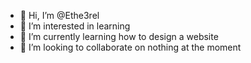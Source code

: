 - 👋 Hi, I’m @Ethe3rel
- 👀 I’m interested in learning
- 🌱 I’m currently learning how to design a website
- 💞️ I’m looking to collaborate on nothing at the moment


<!---
Ethe3rel/Ethe3rel is a ✨ special ✨ repository because its `README.md` (this file) appears on your GitHub profile.
You can click the Preview link to take a look at your changes.
--->
